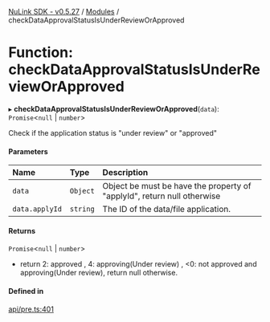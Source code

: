 [NuLink SDK - v0.5.27](../README.md) / [Modules](../modules.md) / checkDataApprovalStatusIsUnderReviewOrApproved

# Function: checkDataApprovalStatusIsUnderReviewOrApproved

▸ **checkDataApprovalStatusIsUnderReviewOrApproved**(`data`): `Promise`<``null`` \| `number`\>

Check if the application status is "under review" or "approved"

#### Parameters

| Name | Type | Description |
| :------ | :------ | :------ |
| `data` | `Object` | Object be must be have the property of "applyId", return null otherwise |
| `data.applyId` | `string` | The ID of the data/file application. |

#### Returns

`Promise`<``null`` \| `number`\>

- return 2: approved , 4: approving(Under review) , <0: not approved and approving(Under review),  return null otherwise.

#### Defined in

[api/pre.ts:401](https://github.com/NuLink-network/nulink-sdk/blob/caaf0a6/src/api/pre.ts#L401)
